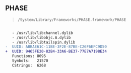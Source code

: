 ## PHASE

> `/System/Library/Frameworks/PHASE.framework/PHASE`

```diff

   - /usr/lib/libchannel.dylib
   - /usr/lib/libobjc.A.dylib
   - /usr/lib/libtailspin.dylib
-  UUID: ABBAE61C-11BE-3F2E-87BE-C26F6EFC9D50
+  UUID: 9465FE20-82B4-33A6-BE37-77E7A7198E34
   Functions: 8095
   Symbols:   21570
   CStrings:  6268

```
